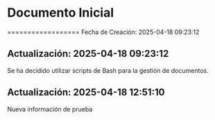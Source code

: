 # Documento Inicial
==================
Fecha de Creación: 2025-04-18 09:23:12

## Actualización: 2025-04-18 09:23:12
Se ha decidido utilizar scripts de Bash para la gestión de documentos.

##   Actualización: 2025-04-18 12:51:10
Nueva información de prueba

